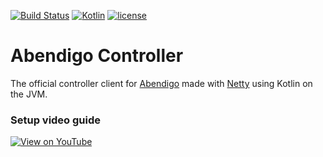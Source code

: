 [![Build Status](https://travis-ci.org/Jire/Abendigo-Controller.svg?branch=master)](https://travis-ci.org/Jire/Abendigo-Controller)
[![Kotlin](https://img.shields.io/badge/kotlin-1.0.3-blue.svg)](http://kotlinlang.org)
[![license](https://img.shields.io/badge/license-GPL%203.0-yellowgreen.svg)](https://github.com/Jire/Abendigo-Controller/blob/master/LICENSE)

# Abendigo Controller
The official controller client for [Abendigo](https://github.com/Jire/Abendigo)
made with [Netty](http://netty.io) using Kotlin on the JVM.

### Setup video guide

[![View on YouTube](http://i.imgur.com/gfjsJu5.png)](https://www.youtube.com/watch?v=kAiQj6gBvl0)